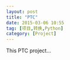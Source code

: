```yaml
---
layout: post
title: "PTC"
date: 2015-03-06 10:55
tag: [项目,转换,Python]
category: [Project]
---
```

This PTC project...

